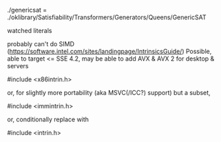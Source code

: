 ./genericsat = ./oklibrary/Satisfiability/Transformers/Generators/Queens/GenericSAT

watched literals





probably can't do
SIMD (https://software.intel.com/sites/landingpage/IntrinsicsGuide/)
  Possible, able to target <= SSE 4.2, may be able to add AVX & AVX 2 for desktop & servers

  #include <x86intrin.h>

  or, for slightly more portability (aka MSVC(/ICC?) support) but a subset,

  #include <immintrin.h>

  or, conditionally replace with

  #include <intrin.h>
